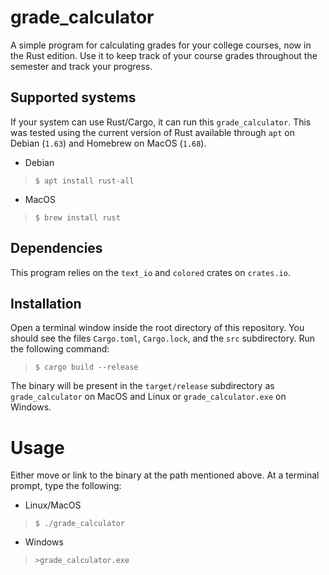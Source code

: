 # grade_calculator

A simple program for calculating grades for your college courses, now in the Rust edition. Use it to keep track of your course grades throughout the semester and track your progress.

## Supported systems

If your system can use Rust/Cargo, it can run this `grade_calculator`. This was tested using the current version of Rust available through `apt` on Debian (`1.63`) and Homebrew on MacOS (`1.68`).

- Debian
>`$ apt install rust-all`

- MacOS
>`$ brew install rust`

## Dependencies

This program relies on the `text_io` and `colored` crates on `crates.io`.

## Installation

Open a terminal window inside the root directory of this repository. You should see the files `Cargo.toml`, `Cargo.lock`, and the `src` subdirectory. Run the following command:

>`$ cargo build --release`

The binary will be present in the `target/release` subdirectory as `grade_calculator` on MacOS and Linux or `grade_calculator.exe` on Windows.

# Usage

Either move or link to the binary at the path mentioned above. At a terminal prompt, type the following:

- Linux/MacOS
>`$ ./grade_calculator`

- Windows
>`>grade_calculator.exe`
